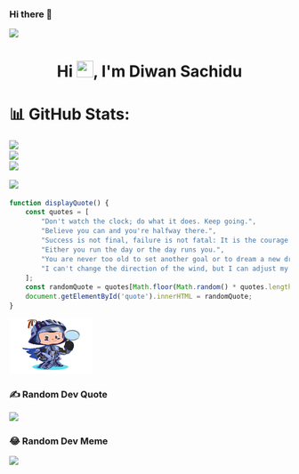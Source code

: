 ### Hi there 👋

<!--
**sachidumaleesha/sachidumaleesha** is a ✨ _special_ ✨ repository because its `README.md` (this file) appears on your GitHub profile.

Here are some ideas to get you started:

- 🔭 I’m currently working on ...
- 🌱 I’m currently learning ...
- 👯 I’m looking to collaborate on ...
- 🤔 I’m looking for help with ...
- 💬 Ask me about ...
- 📫 How to reach me: ...
- 😄 Pronouns: ...
- ⚡ Fun fact: ...
-->

<img src = "https://raw.githubusercontent.com/vikumkbv/vikumkbv/master/icons/header_.png">
<h1 align="center">Hi <img src="https://raw.githubusercontent.com/MartinHeinz/MartinHeinz/master/wave.gif" height="29.14px" width="30px">, I'm Diwan Sachidu</h1>

# 📊 GitHub Stats:
![](https://github-readme-stats.vercel.app/api?username=sachidumaleesha&theme=react&hide_border=false&include_all_commits=true&count_private=true)<br/>
![](https://github-readme-streak-stats.herokuapp.com/?user=sachidumaleesha&theme=react&hide_border=false)<br/>
![](https://github-readme-stats.vercel.app/api/top-langs/?username=sachidumaleesha&theme=react&hide_border=false&include_all_commits=true&count_private=true&layout=compact)

[![](https://visitcount.itsvg.in/api?id=sachidumaleesha&icon=7&color=0)](https://visitcount.itsvg.in)


```javascript
function displayQuote() {
	const quotes = [
		"Don't watch the clock; do what it does. Keep going.",
		"Believe you can and you're halfway there.",
		"Success is not final, failure is not fatal: It is the courage to continue that counts.",
		"Either you run the day or the day runs you.",
		"You are never too old to set another goal or to dream a new dream.",
		"I can't change the direction of the wind, but I can adjust my sails to always reach my destination."
	];
	const randomQuote = quotes[Math.floor(Math.random() * quotes.length)];
	document.getElementById('quote').innerHTML = randomQuote;
}
```

<img src= "https://github.com/ChillBroh/ChillBroh/blob/main/png/my-octocat.png" width="150px" height="100px">

### ✍️ Random Dev Quote
![](https://quotes-github-readme.vercel.app/api?type=horizontal&theme=dark)

### 😂 Random Dev Meme
<img src="https://random-memer.herokuapp.com/" width="512px"/>
